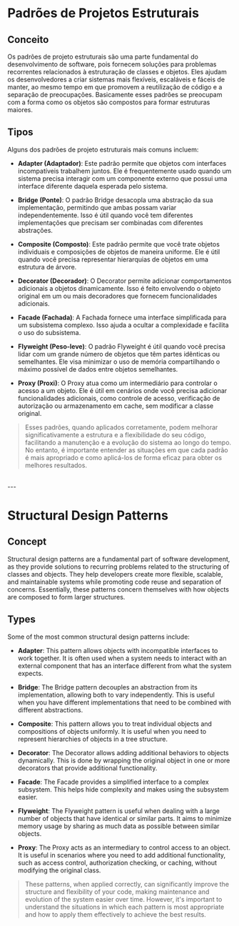 # Padrões de Projetos Estruturais

## Conceito
Os padrões de projeto estruturais são uma parte fundamental do desenvolvimento de software, pois fornecem soluções para problemas recorrentes relacionados à estruturação de classes e objetos. Eles ajudam os desenvolvedores a criar sistemas mais flexíveis, escaláveis e fáceis de manter, ao mesmo tempo em que promovem a reutilização de código e a separação de preocupações.
Basicamente esses padrões se preocupam com a forma como os objetos são compostos para formar estruturas maiores.

## Tipos
Alguns dos padrões de projeto estruturais mais comuns incluem:

- **Adapter (Adaptador)**: Este padrão permite que objetos com interfaces incompatíveis trabalhem juntos. Ele é frequentemente usado quando um sistema precisa interagir com um componente externo que possui uma interface diferente daquela esperada pelo sistema.

- **Bridge (Ponte)**: O padrão Bridge desacopla uma abstração da sua implementação, permitindo que ambas possam variar independentemente. Isso é útil quando você tem diferentes implementações que precisam ser combinadas com diferentes abstrações.

- **Composite (Composto)**: Este padrão permite que você trate objetos individuais e composições de objetos de maneira uniforme. Ele é útil quando você precisa representar hierarquias de objetos em uma estrutura de árvore.

- **Decorator (Decorador)**: O Decorator permite adicionar comportamentos adicionais a objetos dinamicamente. Isso é feito envolvendo o objeto original em um ou mais decoradores que fornecem funcionalidades adicionais.

- **Facade (Fachada)**: A Fachada fornece uma interface simplificada para um subsistema complexo. Isso ajuda a ocultar a complexidade e facilita o uso do subsistema.

- **Flyweight (Peso-leve)**: O padrão Flyweight é útil quando você precisa lidar com um grande número de objetos que têm partes idênticas ou semelhantes. Ele visa minimizar o uso de memória compartilhando o máximo possível de dados entre objetos semelhantes.

- **Proxy (Proxi)**: O Proxy atua como um intermediário para controlar o acesso a um objeto. Ele é útil em cenários onde você precisa adicionar funcionalidades adicionais, como controle de acesso, verificação de autorização ou armazenamento em cache, sem modificar a classe original.

> Esses padrões, quando aplicados corretamente, podem melhorar significativamente a estrutura e a flexibilidade do seu código, facilitando a manutenção e a evolução do sistema ao longo do tempo. No entanto, é importante entender as situações em que cada padrão é mais apropriado e como aplicá-los de forma eficaz para obter os melhores resultados.

<br> 
---
<br> 

# Structural Design Patterns

## Concept
Structural design patterns are a fundamental part of software development, as they provide solutions to recurring problems related to the structuring of classes and objects. They help developers create more flexible, scalable, and maintainable systems while promoting code reuse and separation of concerns.
Essentially, these patterns concern themselves with how objects are composed to form larger structures.

## Types
Some of the most common structural design patterns include:

- **Adapter**: This pattern allows objects with incompatible interfaces to work together. It is often used when a system needs to interact with an external component that has an interface different from what the system expects.

- **Bridge**: The Bridge pattern decouples an abstraction from its implementation, allowing both to vary independently. This is useful when you have different implementations that need to be combined with different abstractions.

- **Composite**: This pattern allows you to treat individual objects and compositions of objects uniformly. It is useful when you need to represent hierarchies of objects in a tree structure.

- **Decorator**: The Decorator allows adding additional behaviors to objects dynamically. This is done by wrapping the original object in one or more decorators that provide additional functionality.

- **Facade**: The Facade provides a simplified interface to a complex subsystem. This helps hide complexity and makes using the subsystem easier.

- **Flyweight**: The Flyweight pattern is useful when dealing with a large number of objects that have identical or similar parts. It aims to minimize memory usage by sharing as much data as possible between similar objects.

- **Proxy**: The Proxy acts as an intermediary to control access to an object. It is useful in scenarios where you need to add additional functionality, such as access control, authorization checking, or caching, without modifying the original class.

> These patterns, when applied correctly, can significantly improve the structure and flexibility of your code, making maintenance and evolution of the system easier over time. However, it's important to understand the situations in which each pattern is most appropriate and how to apply them effectively to achieve the best results.